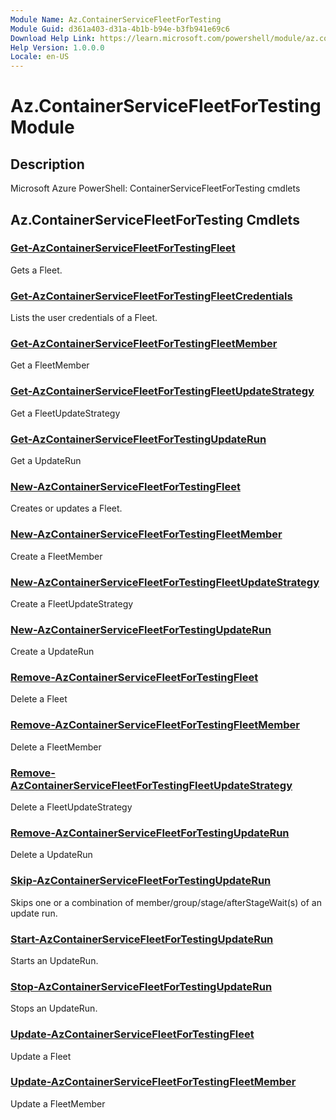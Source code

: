 ```yaml
---
Module Name: Az.ContainerServiceFleetForTesting
Module Guid: d361a403-d31a-4b1b-b94e-b3fb941e69c6
Download Help Link: https://learn.microsoft.com/powershell/module/az.containerservicefleetfortesting
Help Version: 1.0.0.0
Locale: en-US
---
```


# Az.ContainerServiceFleetForTesting Module
## Description
Microsoft Azure PowerShell: ContainerServiceFleetForTesting cmdlets

## Az.ContainerServiceFleetForTesting Cmdlets
### [Get-AzContainerServiceFleetForTestingFleet](Get-AzContainerServiceFleetForTestingFleet.md)
Gets a Fleet.

### [Get-AzContainerServiceFleetForTestingFleetCredentials](Get-AzContainerServiceFleetForTestingFleetCredentials.md)
Lists the user credentials of a Fleet.

### [Get-AzContainerServiceFleetForTestingFleetMember](Get-AzContainerServiceFleetForTestingFleetMember.md)
Get a FleetMember

### [Get-AzContainerServiceFleetForTestingFleetUpdateStrategy](Get-AzContainerServiceFleetForTestingFleetUpdateStrategy.md)
Get a FleetUpdateStrategy

### [Get-AzContainerServiceFleetForTestingUpdateRun](Get-AzContainerServiceFleetForTestingUpdateRun.md)
Get a UpdateRun

### [New-AzContainerServiceFleetForTestingFleet](New-AzContainerServiceFleetForTestingFleet.md)
Creates or updates a Fleet.

### [New-AzContainerServiceFleetForTestingFleetMember](New-AzContainerServiceFleetForTestingFleetMember.md)
Create a FleetMember

### [New-AzContainerServiceFleetForTestingFleetUpdateStrategy](New-AzContainerServiceFleetForTestingFleetUpdateStrategy.md)
Create a FleetUpdateStrategy

### [New-AzContainerServiceFleetForTestingUpdateRun](New-AzContainerServiceFleetForTestingUpdateRun.md)
Create a UpdateRun

### [Remove-AzContainerServiceFleetForTestingFleet](Remove-AzContainerServiceFleetForTestingFleet.md)
Delete a Fleet

### [Remove-AzContainerServiceFleetForTestingFleetMember](Remove-AzContainerServiceFleetForTestingFleetMember.md)
Delete a FleetMember

### [Remove-AzContainerServiceFleetForTestingFleetUpdateStrategy](Remove-AzContainerServiceFleetForTestingFleetUpdateStrategy.md)
Delete a FleetUpdateStrategy

### [Remove-AzContainerServiceFleetForTestingUpdateRun](Remove-AzContainerServiceFleetForTestingUpdateRun.md)
Delete a UpdateRun

### [Skip-AzContainerServiceFleetForTestingUpdateRun](Skip-AzContainerServiceFleetForTestingUpdateRun.md)
Skips one or a combination of member/group/stage/afterStageWait(s) of an update run.

### [Start-AzContainerServiceFleetForTestingUpdateRun](Start-AzContainerServiceFleetForTestingUpdateRun.md)
Starts an UpdateRun.

### [Stop-AzContainerServiceFleetForTestingUpdateRun](Stop-AzContainerServiceFleetForTestingUpdateRun.md)
Stops an UpdateRun.

### [Update-AzContainerServiceFleetForTestingFleet](Update-AzContainerServiceFleetForTestingFleet.md)
Update a Fleet

### [Update-AzContainerServiceFleetForTestingFleetMember](Update-AzContainerServiceFleetForTestingFleetMember.md)
Update a FleetMember

